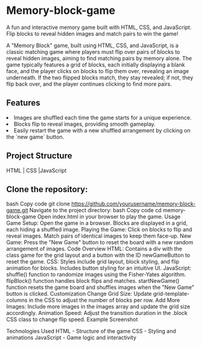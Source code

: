 # Memory-block-game

A fun and interactive memory game built with HTML, CSS, and JavaScript. Flip blocks to reveal hidden images and match pairs to win the game!

A "Memory Block" game, built using HTML, CSS, and JavaScript, is a classic matching game where players must flip over pairs of blocks to reveal hidden images, aiming to find matching pairs by memory alone. The game typically features a grid of blocks, each initially displaying a blank face, and the player clicks on blocks to flip them over, revealing an image underneath. If the two flipped blocks match, they stay revealed; if not, they flip back over, and the player continues clicking to find more pairs.

## Features 
<li> Images are shuffled each time the game starts for a unique experience.</li>
<li> Blocks flip to reveal images, providing smooth gameplay.</li>
<li> Easily restart the game with a new shuffled arrangement by clicking on the `new game` button.</li>

## Project Structure
 HTML | CSS |JavaScript
## Clone the repository:
bash
Copy code
git clone https://github.com/yourusername/memory-block-game.git
Navigate to the project directory:
bash
Copy code
cd memory-block-game
Open index.html in your browser to play the game.
Usage
Game Setup: Open the game in a browser. Blocks are displayed in a grid, each hiding a shuffled image.
Playing the Game: Click on blocks to flip and reveal images. Match pairs of identical images to keep them face-up.
New Game: Press the "New Game" button to reset the board with a new random arrangement of images.
Code Overview
HTML:
Contains a div with the class game for the grid layout and a button with the ID newGameButton to reset the game.
CSS:
Styles include grid layout, block styling, and flip animation for blocks.
Includes button styling for an intuitive UI.
JavaScript:
shuffle() function to randomize images using the Fisher-Yates algorithm.
flipBlock() function handles block flips and matches.
startNewGame() function resets the game board and shuffles images when the "New Game" button is clicked.
Customization
Change Grid Size: Update grid-template-columns in the CSS to adjust the number of blocks per row.
Add More Images: Include more images in the images array and update the grid size accordingly.
Animation Speed: Adjust the transition duration in the .block CSS class to change flip speed.
Example Screenshot

Technologies Used
HTML - Structure of the game
CSS - Styling and animations
JavaScript - Game logic and interactivity
